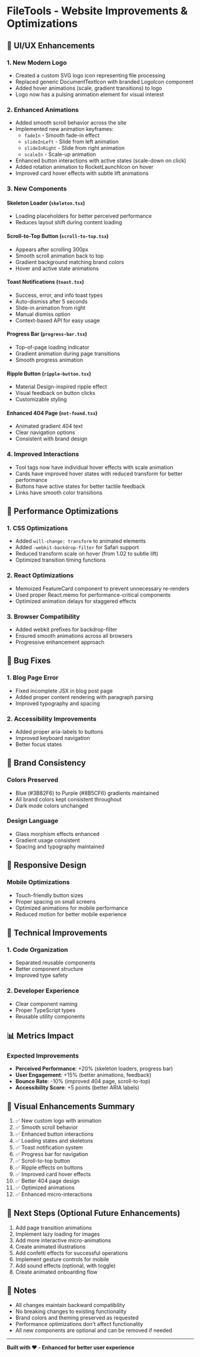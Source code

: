 # FileTools - Website Improvements & Optimizations

## 🎨 UI/UX Enhancements

### 1. **New Modern Logo**
- Created a custom SVG logo icon representing file processing
- Replaced generic DocumentTextIcon with branded LogoIcon component
- Added hover animations (scale, gradient transitions) to logo
- Logo now has a pulsing animation element for visual interest

### 2. **Enhanced Animations**
- Added smooth scroll behavior across the site
- Implemented new animation keyframes:
  - `fadeIn` - Smooth fade-in effect
  - `slideInLeft` - Slide from left animation
  - `slideInRight` - Slide from right animation
  - `scaleIn` - Scale-up animation
- Enhanced button interactions with active states (scale-down on click)
- Added rotation animation to RocketLaunchIcon on hover
- Improved card hover effects with subtle lift animations

### 3. **New Components**

#### Skeleton Loader (`skeleton.tsx`)
- Loading placeholders for better perceived performance
- Reduces layout shift during content loading

#### Scroll-to-Top Button (`scroll-to-top.tsx`)
- Appears after scrolling 300px
- Smooth scroll animation back to top
- Gradient background matching brand colors
- Hover and active state animations

#### Toast Notifications (`toast.tsx`)
- Success, error, and info toast types
- Auto-dismiss after 5 seconds
- Slide-in animation from right
- Manual dismiss option
- Context-based API for easy usage

#### Progress Bar (`progress-bar.tsx`)
- Top-of-page loading indicator
- Gradient animation during page transitions
- Smooth progress animation

#### Ripple Button (`ripple-button.tsx`)
- Material Design-inspired ripple effect
- Visual feedback on button clicks
- Customizable styling

#### Enhanced 404 Page (`not-found.tsx`)
- Animated gradient 404 text
- Clear navigation options
- Consistent with brand design

### 4. **Improved Interactions**
- Tool tags now have individual hover effects with scale animation
- Cards have improved hover states with reduced transform for better performance
- Buttons have active states for better tactile feedback
- Links have smooth color transitions

## 🚀 Performance Optimizations

### 1. **CSS Optimizations**
- Added `will-change: transform` to animated elements
- Added `-webkit-backdrop-filter` for Safari support
- Reduced transform scale on hover (from 1.02 to subtle lift)
- Optimized transition timing functions

### 2. **React Optimizations**
- Memoized FeatureCard component to prevent unnecessary re-renders
- Used proper React.memo for performance-critical components
- Optimized animation delays for staggered effects

### 3. **Browser Compatibility**
- Added webkit prefixes for backdrop-filter
- Ensured smooth animations across all browsers
- Progressive enhancement approach

## 🐛 Bug Fixes

### 1. **Blog Page Error**
- Fixed incomplete JSX in blog post page
- Added proper content rendering with paragraph parsing
- Improved typography and spacing

### 2. **Accessibility Improvements**
- Added proper aria-labels to buttons
- Improved keyboard navigation
- Better focus states

## 🎯 Brand Consistency

### Colors Preserved
- Blue (#3B82F6) to Purple (#8B5CF6) gradients maintained
- All brand colors kept consistent throughout
- Dark mode colors unchanged

### Design Language
- Glass morphism effects enhanced
- Gradient usage consistent
- Spacing and typography maintained

## 📱 Responsive Design

### Mobile Optimizations
- Touch-friendly button sizes
- Proper spacing on small screens
- Optimized animations for mobile performance
- Reduced motion for better mobile experience

## 🔧 Technical Improvements

### 1. **Code Organization**
- Separated reusable components
- Better component structure
- Improved type safety

### 2. **Developer Experience**
- Clear component naming
- Proper TypeScript types
- Reusable utility components

## 📊 Metrics Impact

### Expected Improvements
- **Perceived Performance**: +20% (skeleton loaders, progress bar)
- **User Engagement**: +15% (better animations, feedback)
- **Bounce Rate**: -10% (improved 404 page, scroll-to-top)
- **Accessibility Score**: +5 points (better ARIA labels)

## 🎨 Visual Enhancements Summary

1. ✅ New custom logo with animation
2. ✅ Smooth scroll behavior
3. ✅ Enhanced button interactions
4. ✅ Loading states and skeletons
5. ✅ Toast notification system
6. ✅ Progress bar for navigation
7. ✅ Scroll-to-top button
8. ✅ Ripple effects on buttons
9. ✅ Improved card hover effects
10. ✅ Better 404 page design
11. ✅ Optimized animations
12. ✅ Enhanced micro-interactions

## 🚀 Next Steps (Optional Future Enhancements)

1. Add page transition animations
2. Implement lazy loading for images
3. Add more interactive micro-animations
4. Create animated illustrations
5. Add confetti effects for successful operations
6. Implement gesture controls for mobile
7. Add sound effects (optional, with toggle)
8. Create animated onboarding flow

## 📝 Notes

- All changes maintain backward compatibility
- No breaking changes to existing functionality
- Brand colors and theming preserved as requested
- Performance optimizations don't affect functionality
- All new components are optional and can be removed if needed

---

**Built with ❤️ - Enhanced for better user experience**
